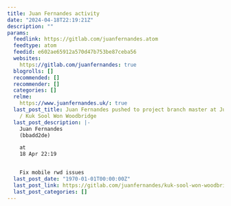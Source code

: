 ```yaml
---
title: Juan Fernandes activity
date: "2024-04-18T22:19:21Z"
description: ""
params:
  feedlink: https://gitlab.com/juanfernandes.atom
  feedtype: atom
  feedid: e602ae65912a570d47b753be87ceba56
  websites:
    https://gitlab.com/juanfernandes: true
  blogrolls: []
  recommended: []
  recommender: []
  categories: []
  relme:
    https://www.juanfernandes.uk/: true
  last_post_title: Juan Fernandes pushed to project branch master at Juan Fernandes
    / Kuk Sool Won Woodbridge
  last_post_description: |-
    Juan Fernandes
    (bbadd2de)

    at
    18 Apr 22:19


    Fix mobile rwd issues
  last_post_date: "1970-01-01T00:00:00Z"
  last_post_link: https://gitlab.com/juanfernandes/kuk-sool-won-woodbridge/-/commit/bbadd2defbf5a48d8b1517ebd282da698544cd8d
  last_post_categories: []
---
```

